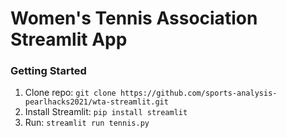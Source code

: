 # Women's Tennis Association Streamlit App

### Getting Started 

1. Clone repo: `git clone https://github.com/sports-analysis-pearlhacks2021/wta-streamlit.git`
2. Install Streamlit: `pip install streamlit`
3. Run: `streamlit run tennis.py`

